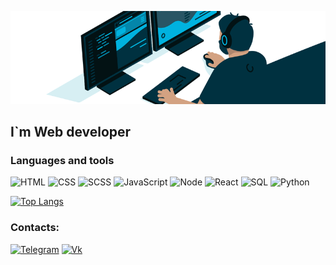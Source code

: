 ![Header](https://github.com/Pr0teL/Pr0teL/blob/main/assets/1584023795.gif)

## I`m Web developer

### Languages and tools 
![HTML](https://img.shields.io/badge/-HTML-003140?style=for-the-badge&logo=HTML5)
![CSS](https://img.shields.io/badge/-CSS-003140?style=for-the-badge&logo=CSS3)
![SCSS](https://img.shields.io/badge/-SCSS-003140?style=for-the-badge&logo=SaSS)
![JavaScript](https://img.shields.io/badge/-JavaScript-003140?style=for-the-badge&logo=JavaScript)
![Node](https://img.shields.io/badge/-Node.js-003140?style=for-the-badge&logo=Node.js)
![React](https://img.shields.io/badge/-React-003140?style=for-the-badge&logo=React)
![SQL](https://img.shields.io/badge/-Sql-003140?style=for-the-badge&logo=mySQL&logoColor=FF4500)
![Python](https://img.shields.io/badge/-Python-003140?style=for-the-badge&logo=Python)

[![Top Langs](https://github-readme-stats.vercel.app/api/top-langs/?username=NikMakPak&layout&layout=compact&theme=tokyonight&hide_border=true&bg_color=45,031214,003140&title_color=fff&text_color=fff&card_width=750&hide=python)](https://github.com/anuraghazra/github-readme-stats)


### Contacts: 
[![Telegram](https://img.shields.io/badge/-Telegram-003140?style=for-the-badge&logo=telegram)](https://t.me/Pr0teL)
[![Vk](https://img.shields.io/badge/-Vkontakte-003140?style=for-the-badge&logo=vk)](https://vk.com/victork0t)
